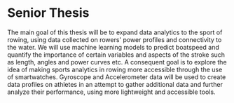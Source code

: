 # Senior Thesis

The main goal of this thesis will be to expand data analytics to the sport of rowing, using data collected on rowers' power profiles and connectivity to the water. We will use machine learning models to predict boatspeed and quantify the importance of certain variables and aspects of the stroke such as length, angles and power curves etc. A consequent goal is to explore the idea of making sports analytics in rowing more accessible through the use of smartwatches. Gyroscope and Accelerometer data will be used to create data profiles on athletes in an attempt to gather additional data and further analyze their performance, using more lightweight and accessible tools.
